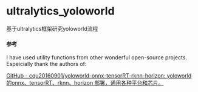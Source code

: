 # ultralytics_yoloworld

基于ultralytics框架研究yoloworld流程

#### 参考

I have used utility functions from other wonderful open-source projects. Espeicially thank the authors of:

[GitHub - cqu20160901/yoloworld-onnx-tensorRT-rknn-horizon: yoloworld 的onnx、tensorRT、rknn、horizon 部署，通用各种平台和芯片。](https://github.com/cqu20160901/yoloworld-onnx-tensorRT-rknn-horizon)
